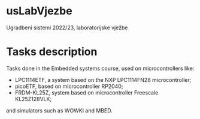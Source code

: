 # usLabVjezbe
Ugradbeni sistemi 2022/23, laboratorijske vježbe

# Tasks description
Tasks done in the Embedded systems course, used on microcontrollers like:           
- LPC1114ETF, a system based on the NXP LPC1114FN28 microcontroller;                                                 
- picoETF, based on microcontroller RP2040;     
- FRDM-KL25Z, system based on microcontroller Freescale KL25Z128VLK;   

and simulators such as WOWKI and MBED.
